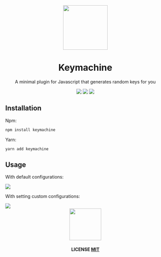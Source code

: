<div align="center">

<img src="https://user-images.githubusercontent.com/39852038/55247335-649b2680-5258-11e9-81be-d05eb195295d.png" width="140" />

# Keymachine
A minimal plugin for Javascript that generates random keys for you
<div align="center">

<img src="https://img.shields.io/circleci/project/github/ozkanonur/keymachine/master.svg?color=00bfa5&label=.circleci&style=for-the-badge"/>
<img src="https://img.shields.io/travis/com/ozkanonur/keymachine/master.svg?color=00bfa5&label=.travis&style=for-the-badge"/>
<img src="https://img.shields.io/github/license/ozkanonur/keymachine.svg?color=212121&label=LICENSE&style=for-the-badge"/>

</div>

</div>

## Installation

Npm:

```sh
npm install keymachine
```

Yarn:

```sh
yarn add keymachine
```

## Usage

<p> With default configurations: </p>

<img src="https://user-images.githubusercontent.com/39852038/55248853-b5f8e500-525b-11e9-9d46-51c3f018e7f9.png" />

<p> With setting custom configurations: </p>

<img src="https://user-images.githubusercontent.com/39852038/55249027-2ef83c80-525c-11e9-8569-732ae1aab7b7.png" />

<div align=center>
<img src="https://user-images.githubusercontent.com/39852038/55265797-e1df8f00-528a-11e9-8f3b-28e93e0dcca0.png" width="100" />

#### LICENSE [MIT](LICENSE.md)

</div>
